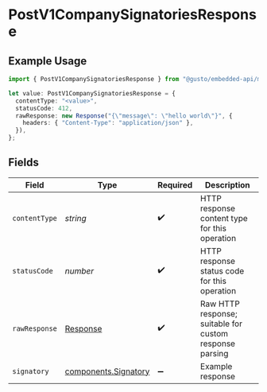 # PostV1CompanySignatoriesResponse

## Example Usage

```typescript
import { PostV1CompanySignatoriesResponse } from "@gusto/embedded-api/models/operations/postv1companysignatories.js";

let value: PostV1CompanySignatoriesResponse = {
  contentType: "<value>",
  statusCode: 412,
  rawResponse: new Response("{\"message\": \"hello world\"}", {
    headers: { "Content-Type": "application/json" },
  }),
};
```

## Fields

| Field                                                                 | Type                                                                  | Required                                                              | Description                                                           |
| --------------------------------------------------------------------- | --------------------------------------------------------------------- | --------------------------------------------------------------------- | --------------------------------------------------------------------- |
| `contentType`                                                         | *string*                                                              | :heavy_check_mark:                                                    | HTTP response content type for this operation                         |
| `statusCode`                                                          | *number*                                                              | :heavy_check_mark:                                                    | HTTP response status code for this operation                          |
| `rawResponse`                                                         | [Response](https://developer.mozilla.org/en-US/docs/Web/API/Response) | :heavy_check_mark:                                                    | Raw HTTP response; suitable for custom response parsing               |
| `signatory`                                                           | [components.Signatory](../../models/components/signatory.md)          | :heavy_minus_sign:                                                    | Example response                                                      |